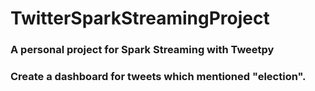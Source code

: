 # TwitterSparkStreamingProject
### A personal project for Spark Streaming with Tweetpy 
### Create a dashboard for tweets which mentioned "election". 
